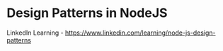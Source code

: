 # Design Patterns in NodeJS
LinkedIn Learning - https://www.linkedin.com/learning/node-js-design-patterns


